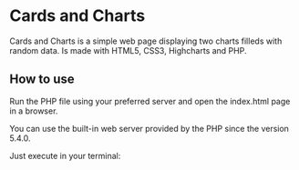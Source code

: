 # Cards and Charts

Cards and Charts is a simple web page displaying two charts filleds with random data. Is made with HTML5, CSS3, Highcharts and PHP.

## How to use

Run the PHP file using your preferred server and open the index.html page in a browser.

You can use the built-in web server provided by the PHP since the version 5.4.0.

Just execute in your terminal:

``` $ php -S localhost:8000
```